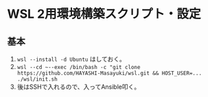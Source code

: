 # WSL 2用環境構築スクリプト・設定

## 基本

1. `wsl --install -d Ubuntu` はしておく。
2. `wsl --cd ~--exec /bin/bash -c "git clone https://github.com/HAYASHI-Masayuki/wsl.git && HOST_USER=... ./wsl/init.sh`
3. 後はSSHで入れるので、入ってAnsible叩く。
